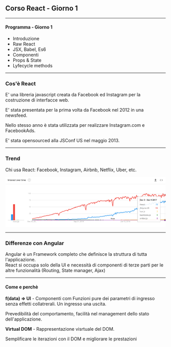 ## Corso React - Giorno 1

---

#### Programma - Giorno 1

* Introduzione
* Raw React
* JSX, Babel, Es6
* Componenti
* Props & State
* Lyfecycle methods

---

### Cos'è React

E' una libreria javascript creata da Facebook ed Instagram per la costruzione di interfacce web.

E' stata presentata per la prima volta da Facebook nel 2012 in una newsfeed.

Nello stesso anno è stata utilizzata per realizzare Instagram.com e FacebookAds.

E' stata opensourced alla JSConf US nel maggio 2013.

---

### Trend

Chi usa React: Facebook, Instagram, Airbnb, Netflix, Uber, etc.

![Trend](/images/trend.png)

---

### Differenze con Angular

Angular è un Framework completo che definisce la struttura di tutta l'applicazione.
<br>
React si occupa solo della UI e necessità di componenti di terze parti per le altre funzionalità (Routing, State manager, Ajax)

---

#### Come e perchè

**f(data) => UI** - Componenti com Funzioni pure dei parametri di ingresso senza effetti collatrerali. Un ingresso una uscita.

Prevedibilità del comportamento, facilità nel management dello stato dell'applicazione.

**Virtual DOM** - Rappresentazione visrtuale del DOM.

Semplificare le iterazioni con il DOM e migliorare le prestazioni
